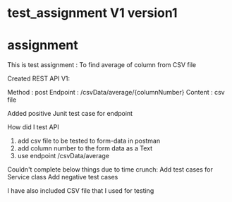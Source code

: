 # test_assignment V1 version1

# assignment
This is test assignment : To find average of column from CSV file


Created REST API V1:

Method : post
Endpoint : /csvData/average/{columnNumber}
Content : csv file


Added positive Junit test case for endpoint

How did I test API
1) add csv file to be tested to form-data in postman
2) add column number to the form data as a Text
2) use endpoint /csvData/average

Couldn't complete below things due to time crunch:
  Add test cases for Service class
  Add negative test cases


I have also included CSV file that I used for testing
